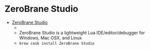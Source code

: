 # ZeroBrane Studio
- [ZeroBrane Studio](https://studio.zerobrane.com/)
  -   
  - ZeroBrane Studio is a lightweight Lua IDE/editor/debugger for Windows, Mac OSX, and Linux
  - `brew cask install ZeroBrane Studio`
